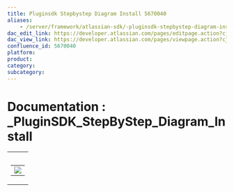 ```yaml
---
title: Pluginsdk Stepbystep Diagram Install 5670040
aliases:
    - /server/framework/atlassian-sdk/-pluginsdk-stepbystep-diagram-install-5670040.html
dac_edit_link: https://developer.atlassian.com/pages/editpage.action?cjm=wozere&pageId=5670040
dac_view_link: https://developer.atlassian.com/pages/viewpage.action?cjm=wozere&pageId=5670040
confluence_id: 5670040
platform:
product:
category:
subcategory:
---
```

# Documentation : \_PluginSDK\_StepByStep\_Diagram\_Install

<table>
<colgroup>
<col style="width: 100%" />
</colgroup>
<tbody>
<tr class="odd">
<td><table>
<caption> </caption>
<tbody>
<tr class="odd">
<td><img src="/server/framework/atlassian-sdk/images/5865593.png" class="gliffy-macro-image" /></td>
</tr>
</tbody>
</table></td>
</tr>
</tbody>
</table>

















































































































































































































































































































